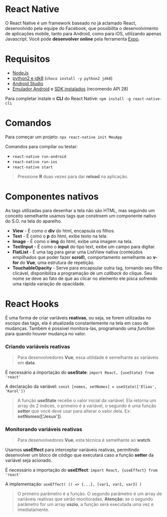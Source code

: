 
# React Native

O React Native é um framework baseado no já aclamado React, desenvolvido pela equipe do Facebook, que possibilita o desenvolvimento de aplicações mobile, tanto para Android, como para iOS, utilizando apenas Javascript.
Você pode **desenvolver online** pela ferramenta [Expo](https://snack.expo.io).

# Requisitos

- [NodeJs](https://nodejs.org/pt-br/)
- [python2 e jdk8](https://chocolatey.org/) (`choco install -y python2 jdk8`)
- [Android Studio](https://developer.android.com/studio)
- [Emulador Android](https://developer.android.com/studio/run/managing-avds?hl=pt-br) e [SDK instalados](https://developer.android.com/studio/intro/update#sdk-manager) (recomendo API 28)

Para completar instale o **CLI** do React Native:
`npm install -g react-native-cli`

# Comandos

Para começar um projeto: 
`npx react-native init MeuApp`

Comandos para compilar ou testar:
- `react-native run-android`
- `react-native run-ios`
- `react-native start`

> Pressione **R** duas vezes para dar **reload** na aplicação.

# Componentes nativos
As tags utilizadas para desenhar a tela não são HTML, mas seguindo um conceito semelhante usamos tags que constroem um componente nativo do S.O. na tela do aparelho.

- **View** - É como o **div** do html, encapsula os filhos.
- **Text** - É como o **p** do html, exibe texto na tela.
- **Image** - É como o **img** do html, exibe uma imagem na tela.
- **TextInput** - É como o **input** do tipo text, exibe um campo para digitar.
- **FlatList** - É uma tag para gerar uma ListView nativa (conteúdos empilhados que poder fazer **scroll**), comportamento semelhante ao **v-for** do **Vue**, uma estrutura de repetição.
- **TouchableOpacity** - Serve para encapsular outra tag, tornando seu filho clicável, disponibiliza a programação de um *callback* do clique. Seu nome se deve ao fato de que ao clicar no elemento ele pisca sofrendo uma rápida variação de opacidade.

# React Hooks

É uma forma de criar variáveis **reativas**, ou seja, se forem utilizadas no escopo das tags, ela é atualizada constantemente na tela em caso de mudanças. Também é possível monitora-las, programando uma *function* para quando houver mudança no valor.

### Criando variáveis reativas

> Para desenvolvedores **Vue**, essa utilidade é semelhante as variáveis em **data**.

É necessário a importação do **useState**:
`import React, {useState} from  'react'`

A declaração da variável:
`const [nomes, setNomes] = useState(['Elias', 'Karol'])`
> A função **useState** recebe o valor inicial da variável.
> Ela retorna um array de 2 índices, o primeiro é a variável, o segundo é uma função **setter** que você deve usar para alterar o valor dela. Ex: **setNomes(['Jesus'])**.

### Monitorando variáveis reativas

> Para desenvolvedores **Vue**, esta técnica é semelhante ao **watch**.

Usamos **useEffect** para interceptar variáveis reativas, permitindo desenvolver um bloco de código que executará caso a função **setter** da variável seja acionado.

É necessário a importação do **useEffect**:
`import React, {useEffect} from  'react'`

A implementação:
`useEffect( () => {...}, [var1, var2, var3] )`
> O primeiro parâmetro é a função.
> O segundo parâmetro é um array de variáveis reativas que serão monitoradas.
> **Atenção:** se o segundo parâmetro for um array **vazio**, a função será executada uma vez e imediatamente.